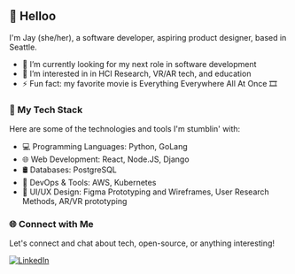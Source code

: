 ## 👋 Helloo

I'm Jay (she/her), a software developer, aspiring product designer, based in Seattle. 

- 🌱 I’m currently looking for my next role in software development
- 👯 I’m interested in in HCI Research, VR/AR tech, and education
- ⚡ Fun fact: my favorite movie is Everything Everywhere All At Once 🎞️

### 🚀 My Tech Stack

Here are some of the technologies and tools I'm stumblin' with:

- 💻 Programming Languages: Python, GoLang
- 🌐 Web Development: React, Node.JS, Django
- 🛢️ Databases: PostgreSQL
- 🚧 DevOps & Tools: AWS, Kubernetes
- 🎨 UI/UX Design: Figma Prototyping and Wireframes, User Research Methods, AR/VR prototyping


### 🌐 Connect with Me

Let's connect and chat about tech, open-source, or anything interesting!

[![LinkedIn](https://img.shields.io/badge/LinkedIn-Connect-blue)](https://linkedin.com/in/jay-quedado)
